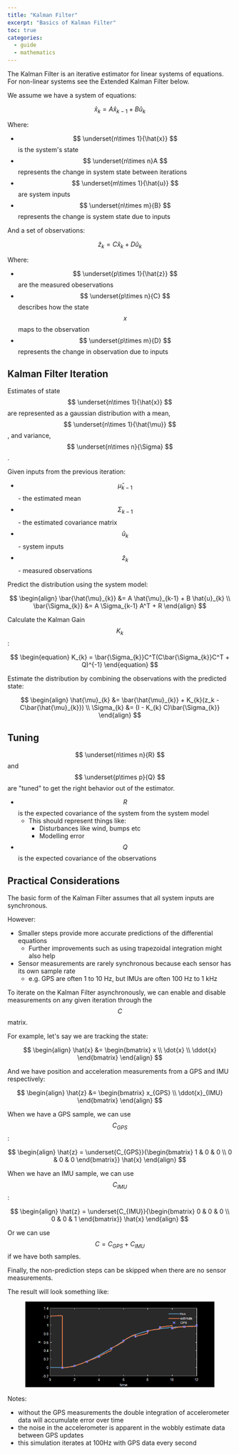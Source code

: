 ```yaml
---
title: "Kalman Filter"
excerpt: "Basics of Kalman Filter"
toc: true
categories:
  - guide
  - mathematics
---
```


The Kalman Filter is an iterative estimator for linear systems of equations. For non-linear systems see the Extended Kalman Filter below.

We assume we have a system of equations:

$$
\begin{equation}
\hat{x}_{k} = A \hat{x}_{k-1} + B \hat{u}_{k}
\end{equation}
$$

Where:
* $$ \underset{n\times 1}{\hat{x}} $$ is the system's state
* $$ \underset{n\times n}A $$ represents the change in system state between iterations
* $$ \underset{m\times 1}{\hat{u}} $$ are system inputs
* $$ \underset{n\times m}{B} $$ represents the change is system state due to inputs

And a set of observations:

$$
\begin{equation}
\hat{z}_{k} = C \hat{x}_{k} + D \hat{u}_{k}
\end{equation}
$$

Where:
* $$ \underset{p\times 1}{\hat{z}} $$ are the measured obeservations
* $$ \underset{p\times n}{C} $$ describes how the state $$ x $$ maps to the observation
* $$ \underset{p\times m}{D} $$ represents the change in observation due to inputs

## Kalman Filter Iteration

Estimates of state $$ \underset{n\times 1}{\hat{x}} $$ are represented as a gaussian distribution with a mean, $$ \underset{n\times 1}{\hat{\mu}} $$, and variance, $$ \underset{n\times n}{\Sigma} $$.

Given inputs from the previous iteration:
* $$ \hat{\mu}_{k-1} $$ - the estimated mean
* $$ \Sigma_{k-1} $$ - the estimated covariance matrix
* $$ \hat{u}_{k} $$ - system inputs
* $$ \hat{z}_{k} $$ - measured observations

Predict the distribution using the system model:

$$ 
\begin{align}
\bar{\hat{\mu}_{k}} &= A \hat{\mu}_{k-1} + B \hat{u}_{k} \\
\bar{\Sigma_{k}} &= A \Sigma_{k-1} A^T + R
\end{align} 
$$

Calculate the Kalman Gain $$ K_k $$:

$$
\begin{equation}
K_{k} = \bar{\Sigma_{k}}C^T(C\bar{\Sigma_{k}}C^T + Q)^{-1}
\end{equation}
$$

Estimate the distribution by combining the observations with the predicted state:

$$
\begin{align}
\hat{\mu}_{k} &= \bar{\hat{\mu}_{k}} + K_{k}(z_k - C\bar{\hat{\mu}_{k}}) \\
\Sigma_{k} &= (I - K_{k} C)\bar{\Sigma_{k}}
\end{align}
$$

## Tuning

$$ \underset{n\times n}{R} $$ and $$ \underset{p\times p}{Q} $$ are "tuned" to get the right behavior out of the estimator.

* $$ R $$ is the expected covariance of the system from the system model
  * This should represent things like:
    * Disturbances like wind, bumps etc
    * Modelling error
* $$ Q $$ is the expected covariance of the observations

## Practical Considerations

The basic form of the Kalman Filter assumes that all system inputs are synchronous. 

However:
* Smaller steps provide more accurate predictions of the differential equations
  * Further improvements such as using trapezoidal integration might also help
* Sensor measurements are rarely synchronous because each sensor has its own sample rate
  * e.g. GPS are often 1 to 10 Hz, but IMUs are often 100 Hz to 1 kHz

To iterate on the Kalman Filter asynchronously, we can enable and disable measurements on any given iteration through the $$ C $$ matrix.

For example, let's say we are tracking the state:

$$
\begin{align}
\hat{x} &= \begin{bmatrix}
        x \\
        \dot{x} \\
        \ddot{x}
    \end{bmatrix}
\end{align}
$$

And we have position and acceleration measurements from a GPS and IMU respectively:

$$
\begin{align}
\hat{z} &= \begin{bmatrix}
        x_{GPS} \\
        \ddot{x}_{IMU}
    \end{bmatrix}
\end{align}
$$

When we have a GPS sample, we can use $$ C_{GPS} $$:

$$
\begin{align}
    \hat{z} = \underset{C_{GPS}}{\begin{bmatrix}
        1 & 0 & 0 \\
        0 & 0 & 0
    \end{bmatrix}} \hat{x}
\end{align}
$$

When we have an IMU sample, we can use $$ C_{IMU} $$:

$$
\begin{align}
    \hat{z} = \underset{C_{IMU}}{\begin{bmatrix}
        0 & 0 & 0 \\
        0 & 0 & 1
    \end{bmatrix}} \hat{x}
\end{align}
$$

Or we can use $$ C = C_{GPS} + C_{IMU} $$ if we have both samples.

Finally, the non-prediction steps can be skipped when there are no sensor measurements.

The result will look something like:

<figure>
    <img src="/assets/images/posts/guides/kalmanFilter/000_sensorFusion.png">
</figure>

Notes:
* without the GPS measurements the double integration of accelerometer data will accumulate error over time
* the noise in the accelerometer is apparent in the wobbly estimate data between GPS updates
* this simulation iterates at 100Hz with GPS data every second

